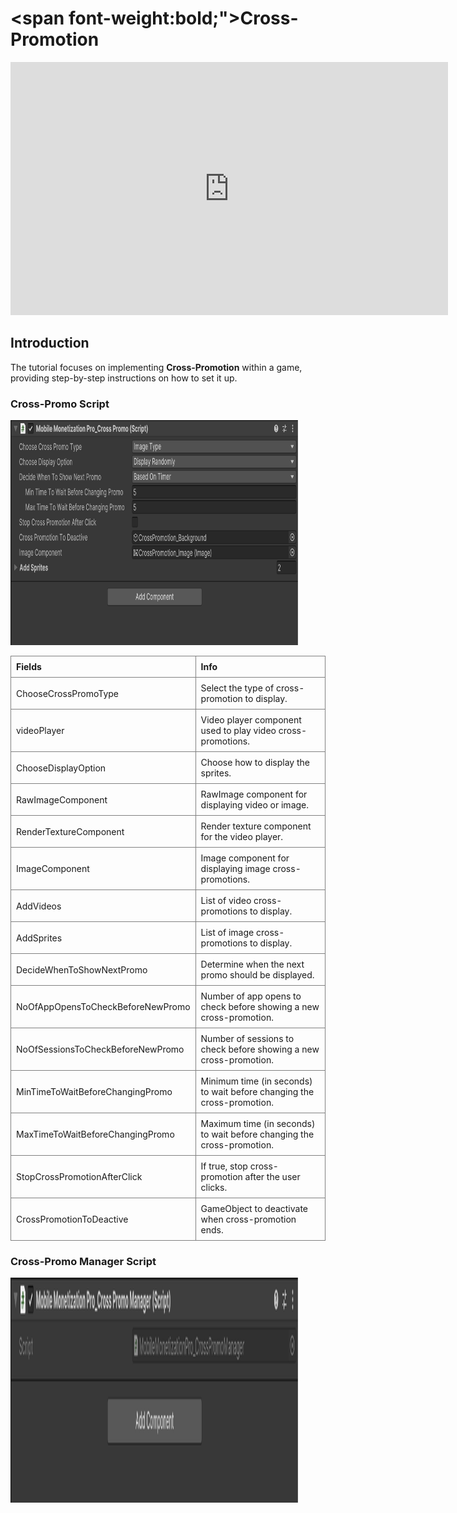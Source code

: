 # <span font-weight:bold;">Cross-Promotion</span>

<div class="video-container">
    <iframe width="700" height="405" src="https://www.youtube.com/embed/62XRin_aEsQ" title="YouTube video player" frameborder="0" allow="accelerometer; autoplay; clipboard-write; encrypted-media; gyroscope; picture-in-picture; web-share" referrerpolicy="strict-origin-when-cross-origin" allowfullscreen></iframe>
</div>

## Introduction

The tutorial focuses on implementing **Cross-Promotion** within a game, providing step-by-step instructions on how to set it up.

### Cross-Promo Script

<img src="Images/CrossPromotion.png" alt="alt text" width="460" height="360">

<style>
    .custom-table {
        border-collapse: collapse;
        width: 100%;
    }
    .custom-table th, .custom-table td {
        border: 1px solid grey;
        padding: 8px;
        text-align: left;
    }
</style>

<table class="custom-table">
<tr>
<th>Fields</th>
<th>Info</th>
</tr>

<tr>
<td>ChooseCrossPromoType</td>
<td>Select the type of cross-promotion to display.</td>
</tr>

<tr>
<td>videoPlayer</td>
<td>Video player component used to play video cross-promotions.</td>
</tr>

<tr>
<td>ChooseDisplayOption</td>
<td>Choose how to display the sprites.</td>
</tr>

<tr>
<td>RawImageComponent</td>
<td>RawImage component for displaying video or image.</td>
</tr>

<tr>
<td>RenderTextureComponent</td>
<td>Render texture component for the video player.</td>
</tr>

<tr>
<td>ImageComponent</td>
<td>Image component for displaying image cross-promotions.</td>
</tr>

<tr>
<td>AddVideos</td>
<td>List of video cross-promotions to display.</td>
</tr>

<tr>
<td>AddSprites</td>
<td>List of image cross-promotions to display.</td>
</tr>

<tr>
<td>DecideWhenToShowNextPromo</td>
<td>Determine when the next promo should be displayed.</td>
</tr>

<tr>
<td>NoOfAppOpensToCheckBeforeNewPromo</td>
<td>Number of app opens to check before showing a new cross-promotion.</td>
</tr>

<tr>
<td>NoOfSessionsToCheckBeforeNewPromo</td>
<td>Number of sessions to check before showing a new cross-promotion.</td>
</tr>

<tr>
<td>MinTimeToWaitBeforeChangingPromo</td>
<td>Minimum time (in seconds) to wait before changing the cross-promotion.</td>
</tr>

<tr>
<td>MaxTimeToWaitBeforeChangingPromo</td>
<td>Maximum time (in seconds) to wait before changing the cross-promotion.</td>
</tr>

<tr>
<td>StopCrossPromotionAfterClick</td>
<td>If true, stop cross-promotion after the user clicks.</td>
</tr>

<tr>
<td>CrossPromotionToDeactive</td>
<td>GameObject to deactivate when cross-promotion ends.</td>
</tr>

</table>

### Cross-Promo Manager Script

<img src="Images/CrossPromo_Manager.png" alt="alt text" width="460" height="360">